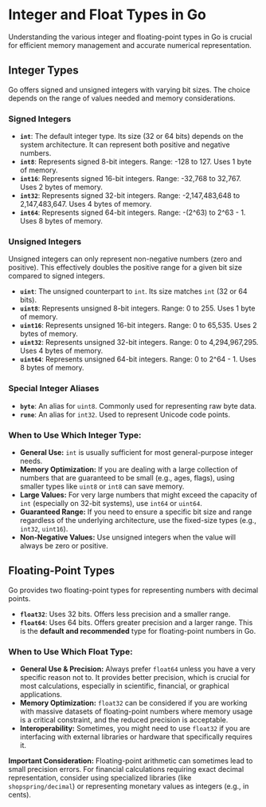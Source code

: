 # Integer and Float Types in Go

Understanding the various integer and floating-point types in Go is crucial for efficient memory management and accurate numerical representation.

## Integer Types

Go offers signed and unsigned integers with varying bit sizes. The choice depends on the range of values needed and memory considerations.

### Signed Integers

*   **`int`**: The default integer type. Its size (32 or 64 bits) depends on the system architecture. It can represent both positive and negative numbers.
*   **`int8`**: Represents signed 8-bit integers. Range: -128 to 127. Uses 1 byte of memory.
*   **`int16`**: Represents signed 16-bit integers. Range: -32,768 to 32,767. Uses 2 bytes of memory.
*   **`int32`**: Represents signed 32-bit integers. Range: -2,147,483,648 to 2,147,483,647. Uses 4 bytes of memory.
*   **`int64`**: Represents signed 64-bit integers. Range: -(2^63) to 2^63 - 1. Uses 8 bytes of memory.

### Unsigned Integers

Unsigned integers can only represent non-negative numbers (zero and positive). This effectively doubles the positive range for a given bit size compared to signed integers.

*   **`uint`**: The unsigned counterpart to `int`. Its size matches `int` (32 or 64 bits).
*   **`uint8`**: Represents unsigned 8-bit integers. Range: 0 to 255. Uses 1 byte of memory.
*   **`uint16`**: Represents unsigned 16-bit integers. Range: 0 to 65,535. Uses 2 bytes of memory.
*   **`uint32`**: Represents unsigned 32-bit integers. Range: 0 to 4,294,967,295. Uses 4 bytes of memory.
*   **`uint64`**: Represents unsigned 64-bit integers. Range: 0 to 2^64 - 1. Uses 8 bytes of memory.

### Special Integer Aliases

*   **`byte`**: An alias for `uint8`. Commonly used for representing raw byte data.
*   **`rune`**: An alias for `int32`. Used to represent Unicode code points.

### When to Use Which Integer Type:

*   **General Use:** `int` is usually sufficient for most general-purpose integer needs.
*   **Memory Optimization:** If you are dealing with a large collection of numbers that are guaranteed to be small (e.g., ages, flags), using smaller types like `uint8` or `int8` can save memory.
*   **Large Values:** For very large numbers that might exceed the capacity of `int` (especially on 32-bit systems), use `int64` or `uint64`.
*   **Guaranteed Range:** If you need to ensure a specific bit size and range regardless of the underlying architecture, use the fixed-size types (e.g., `int32`, `uint16`).
*   **Non-Negative Values:** Use unsigned integers when the value will always be zero or positive.

## Floating-Point Types

Go provides two floating-point types for representing numbers with decimal points.

*   **`float32`**: Uses 32 bits. Offers less precision and a smaller range.
*   **`float64`**: Uses 64 bits. Offers greater precision and a larger range. This is the **default and recommended** type for floating-point numbers in Go.

### When to Use Which Float Type:

*   **General Use & Precision:** Always prefer `float64` unless you have a very specific reason not to. It provides better precision, which is crucial for most calculations, especially in scientific, financial, or graphical applications.
*   **Memory Optimization:** `float32` can be considered if you are working with massive datasets of floating-point numbers where memory usage is a critical constraint, and the reduced precision is acceptable.
*   **Interoperability:** Sometimes, you might need to use `float32` if you are interfacing with external libraries or hardware that specifically requires it.

**Important Consideration:** Floating-point arithmetic can sometimes lead to small precision errors. For financial calculations requiring exact decimal representation, consider using specialized libraries (like `shopspring/decimal`) or representing monetary values as integers (e.g., in cents).
